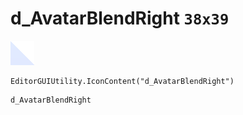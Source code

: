 # d_AvatarBlendRight `38x39`
<img src="/img/d_AvatarBlendRight.png" width=38 height=39>

``` CSharp
EditorGUIUtility.IconContent("d_AvatarBlendRight")
```
```
d_AvatarBlendRight
```
